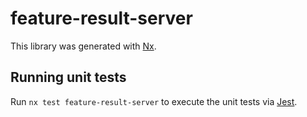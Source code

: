 # feature-result-server

This library was generated with [Nx](https://nx.dev).

## Running unit tests

Run `nx test feature-result-server` to execute the unit tests via [Jest](https://jestjs.io).
